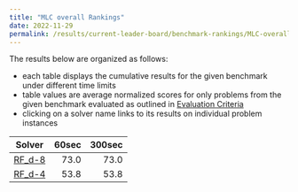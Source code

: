 ```yaml
---
title: "MLC overall Rankings"
date: 2022-11-29
permalink: /results/current-leader-board/benchmark-rankings/MLC-overall-rankings
---
```




The results below are organized as follows:
- each table displays the cumulative results for the given benchmark under different time limits
- table values are average normalized scores for only problems from the given benchmark evaluated as outlined in [Evaluation Criteria](https://uaicompetition.github.io/uci-2022/results/evaluation-criteria/)
- clicking on a solver name links to its results on individual problem instances


|                   Solver                    | 60sec | 300sec |
| ------------------------------------------- | ----: | -----: |
| [RF_d-8](../solver-scores/RF_d-8-scores.md) |  73.0 |   73.0 |
| [RF_d-4](../solver-scores/RF_d-4-scores.md) |  53.8 |   53.8 |


